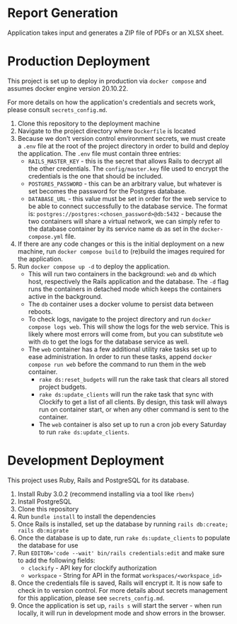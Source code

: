 # Report Generation

Application takes input and generates a ZIP file of PDFs or an XLSX sheet.

# Production Deployment
This project is set up to deploy in production via `docker compose` and assumes docker engine version 20.10.22.

For more details on how the application's credentials and secrets work, please consult `secrets_config.md`.

1. Clone this repository to the deployment machine
1. Navigate to the project directory where `Dockerfile` is located
1. Because we don't version control environment secrets, we must create a `.env` file at the root of the project directory in order to build and deploy the application. The `.env` file must contain three entries:
   * `RAILS_MASTER_KEY` - this is the secret that allows Rails to decrypt all the other credentials. The `config/master.key` file used to encrypt the credentials is the one that should be included.
   * `POSTGRES_PASSWORD` - this can be an arbitrary value, but whatever is set becomes the password for the Postgres database.
   * `DATABASE_URL` - this value must be set in order for the web service to be able to connect successfully to the database service. The format is: `postgres://postgres:<chosen_password>@db:5432` - because the two containers will share a virtual network, we can simply refer to the database container by its service name `db` as set in the `docker-compose.yml` file.
1. If there are any code changes or this is the initial deployment on a new machine, run `docker compose build` to (re)build the images required for the application.
1. Run `docker compose up -d` to deploy the application.
   * This will run two containers in the background: `web` and `db` which host, respectively the Rails application and the database. The `-d` flag runs the containers in detached mode which keeps the containers active in the background.
   * The `db` container uses a docker volume to persist data between reboots.
   * To check logs, navigate to the project directory and run `docker compose logs web`. This will show the logs for the web service. This is likely where most errors will come from, but you can substitute `web` with `db` to get the logs for the database service as well.
   * The `web` container has a few additional utility rake tasks set up to ease administration. In order to run these tasks, append `docker compose run web` before the command to run them in the web container.
      * `rake ds:reset_budgets` will run the rake task that clears all stored project budgets.
      * `rake ds:update_clients` will run the rake task that sync with Clockify to get a list of all clients. By design, this task will always run on container start, or when any other command is sent to the container.
      * The `web` container is also set up to run a cron job every Saturday to run `rake ds:update_clients`.

# Development Deployment
This project uses Ruby, Rails and PostgreSQL for its database.
1. Install Ruby 3.0.2 (recommend installing via a tool like `rbenv`)
1. Install PostgreSQL
1. Clone this repository
1. Run `bundle install` to install the dependencies
1. Once Rails is installed, set up the database by running `rails db:create; rails db:migrate`
1. Once the database is up to date, run `rake ds:update_clients` to populate the database for use
1. Run `EDITOR='code --wait' bin/rails credentials:edit` and make sure to add the following fields:
   * `clockify` - API key for clockify authorization
   * `workspace` - String for API in the format `workspaces/<workspace_id>`
1. Once the credentials file is saved, Rails will encrypt it. It is now safe to check in to version control. For more details about secrets management for this application, please see `secrets_config.md`.
1. Once the application is set up, `rails s` will start the server - when run locally, it will run in development mode and show errors in the browser.